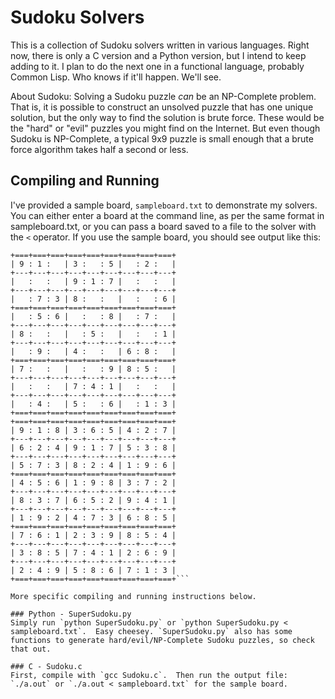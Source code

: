 # Sudoku Solvers

This is a collection of Sudoku solvers written in various languages.  Right now, there is only a C version and a Python version, but I intend to keep adding to it.  I plan to do the next one in a functional language, probably Common Lisp.  Who knows if it'll happen.  We'll see.

About Sudoku: Solving a Sudoku puzzle *can* be an NP-Complete problem.  That is, it is possible to construct an unsolved puzzle that has one unique solution, but the only way to find the solution is brute force.  These would be the "hard" or "evil" puzzles you might find on the Internet.  But even though Sudoku is NP-Complete, a typical 9x9 puzzle is small enough that a brute force algorithm takes half a second or less.

## Compiling and Running

I've provided a sample board, `sampleboard.txt` to demonstrate my solvers.  You can either enter a board at the command line, as per the same format in sampleboard.txt, or you can pass a board saved to a file to the solver with the `<` operator.  If you use the sample board, you should see output like this:
```
+===+===+===+===+===+===+===+===+===+
| 9 : 1 :   | 3 :   : 5 |   : 2 :   |
+---+---+---+---+---+---+---+---+---+
|   :   :   | 9 : 1 : 7 |   :   :   |
+---+---+---+---+---+---+---+---+---+
|   : 7 : 3 | 8 :   :   |   :   : 6 |
+===+===+===+===+===+===+===+===+===+
|   : 5 : 6 |   :   : 8 |   : 7 :   |
+---+---+---+---+---+---+---+---+---+
| 8 :   :   |   : 5 :   |   :   : 1 |
+---+---+---+---+---+---+---+---+---+
|   : 9 :   | 4 :   :   | 6 : 8 :   |
+===+===+===+===+===+===+===+===+===+
| 7 :   :   |   :   : 9 | 8 : 5 :   |
+---+---+---+---+---+---+---+---+---+
|   :   :   | 7 : 4 : 1 |   :   :   |
+---+---+---+---+---+---+---+---+---+
|   : 4 :   | 5 :   : 6 |   : 1 : 3 |
+===+===+===+===+===+===+===+===+===+
+===+===+===+===+===+===+===+===+===+
| 9 : 1 : 8 | 3 : 6 : 5 | 4 : 2 : 7 |
+---+---+---+---+---+---+---+---+---+
| 6 : 2 : 4 | 9 : 1 : 7 | 5 : 3 : 8 |
+---+---+---+---+---+---+---+---+---+
| 5 : 7 : 3 | 8 : 2 : 4 | 1 : 9 : 6 |
+===+===+===+===+===+===+===+===+===+
| 4 : 5 : 6 | 1 : 9 : 8 | 3 : 7 : 2 |
+---+---+---+---+---+---+---+---+---+
| 8 : 3 : 7 | 6 : 5 : 2 | 9 : 4 : 1 |
+---+---+---+---+---+---+---+---+---+
| 1 : 9 : 2 | 4 : 7 : 3 | 6 : 8 : 5 |
+===+===+===+===+===+===+===+===+===+
| 7 : 6 : 1 | 2 : 3 : 9 | 8 : 5 : 4 |
+---+---+---+---+---+---+---+---+---+
| 3 : 8 : 5 | 7 : 4 : 1 | 2 : 6 : 9 |
+---+---+---+---+---+---+---+---+---+
| 2 : 4 : 9 | 5 : 8 : 6 | 7 : 1 : 3 |
+===+===+===+===+===+===+===+===+===+```

More specific compiling and running instructions below.

### Python - SuperSudoku.py
Simply run `python SuperSudoku.py` or `python SuperSudoku.py < sampleboard.txt`.  Easy cheesey. `SuperSudoku.py` also has some functions to generate hard/evil/NP-Complete Sudoku puzzles, so check that out.

### C - Sudoku.c
First, compile with `gcc Sudoku.c`.  Then run the output file: `./a.out` or `./a.out < sampleboard.txt` for the sample board.
